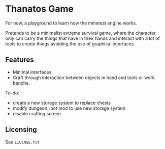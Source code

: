 # Thanatos Game

For now, a playground to learn how the minetest engine works.

Pretends to be a minimalist extreme survival game, where the character only 
can carry the things that have in their hands and interact with a lot of tools 
to create things avoiding the use of graphical interfaces.

## Features

- Minimal interfaces
- Craft through interaction between objects in hand and tools or work benchs.

To-do:
- create a new storage system to replace chests
- modify dungeon_loot mod to use new storage system
- disable crafting screen

## Licensing

See `LICENSE.txt`
